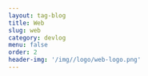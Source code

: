 ```yaml
---
layout: tag-blog
title: Web
slug: web
category: devlog
menu: false
order: 2
header-img: '/img//logo/web-logo.png'
---
```


